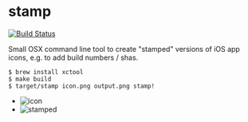 # stamp

[![Build Status](https://travis-ci.org/jberkel/stamp.png?branch=master)](https://travis-ci.org/jberkel/stamp)

Small OSX command line tool to create "stamped" versions of iOS app icons, e.g. to add build numbers / shas.

    $ brew install xctool
    $ make build
    $ target/stamp icon.png output.png stamp!

  * ![icon](https://github.com/jberkel/stamp/wiki/images/Icon.png)
  * ![stamped](https://github.com/jberkel/stamp/wiki/images/stamped-Icon.png)
